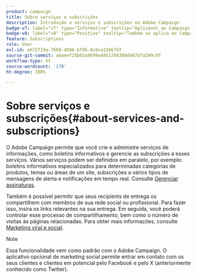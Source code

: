 ```yaml
---
product: campaign
title: Sobre serviços e subscrições
description: Introdução a serviços e subscrições no Adobe Campaign
badge-v7: label="v7" type="Informative" tooltip="Aplicável ao Campaign Classic v7"
badge-v8: label="v8" type="Positive" tooltip="Também se aplica ao Campaign v8"
feature: Subscriptions
role: User
exl-id: eb72f19a-7669-4596-bf9b-8c0ce22b67bf
source-git-commit: abaeef25b03a9699a4851786380d467bfa299c9f
workflow-type: ht
source-wordcount: '170'
ht-degree: 100%

---
```


# Sobre serviços e subscrições{#about-services-and-subscriptions}

O Adobe Campaign permite que você crie e administre serviços de informações, como boletins informativos e gerencie as subscrições a esses serviços. Vários serviços podem ser definidos em paralelo, por exemplo: boletins informativos especializados para determinadas categorias de produtos, temas ou áreas de um site, subscrições a vários tipos de mensagens de alerta e notificações em tempo real. Consulte [Gerenciar assinaturas](managing-subscriptions.md).

Também é possível permitir que seus recipients de entrega os compartilhem com membros de sua rede social ou profissional. Para fazer isso, insira os links relevantes na sua entrega. Em seguida, você poderá controlar esse processo de compartilhamento, bem como o número de visitas às páginas relacionadas. Para obter mais informações, consulte [Marketing viral e social](viral-and-social-marketing.md).

>[!NOTE]
>
>Essa funcionalidade vem como padrão com o Adobe Campaign. O aplicativo opcional de marketing social permite entrar em contato com os seus clientes e clientes em potencial pelo Facebook e pelo X (anteriormente conhecido como Twitter).
